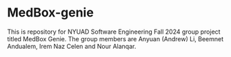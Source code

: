 # MedBox-genie
This is repository for NYUAD Software Engineering Fall 2024 group project titled MedBox Genie. The group members are Anyuan (Andrew) Li, Beemnet Andualem, Irem Naz Celen and Nour Alanqar. 
